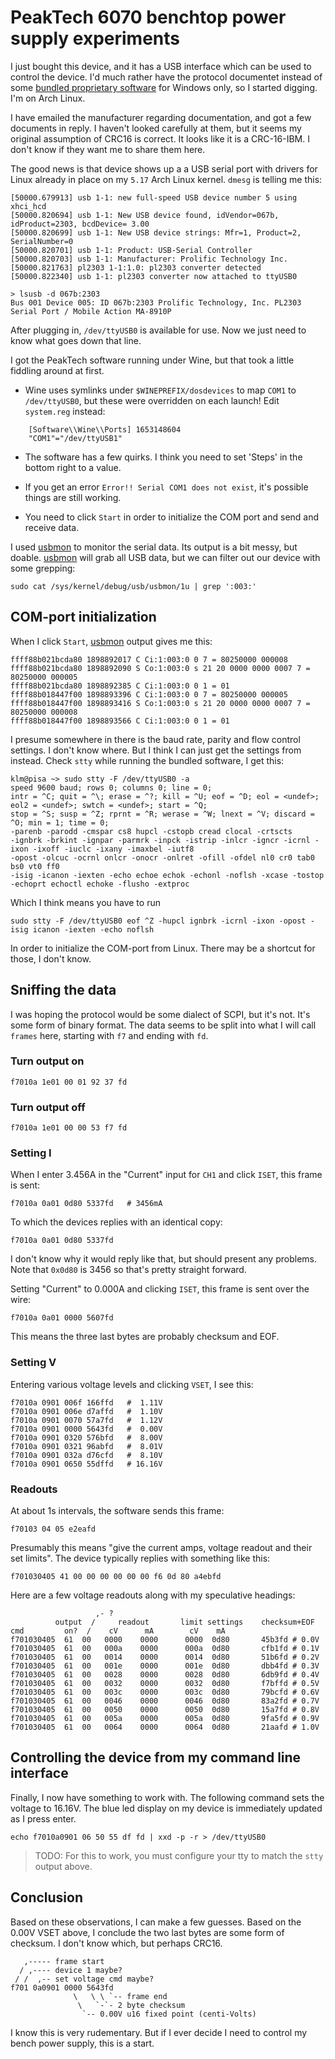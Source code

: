   [usbmon]:https://www.kernel.org/doc/html/latest/usb/usbmon.html

# PeakTech 6070 benchtop power supply experiments

I just bought this device, and it has a USB interface which can be
used to control the device. I'd much rather have the protocol
documentet instead of some [bundled proprietary
software](https://www.peaktech.de/uk/PeakTech-P-6070-Digital-Laboratory-Power-Supply-with-USB/P-6070#downloads-tab-pane)
for Windows only, so I started digging. I'm on Arch Linux.

I have emailed the manufacturer regarding documentation, and got a few documents in reply. I haven't looked carefully at them, but it seems my original assumption of CRC16 is correct. It looks like it is a CRC-16-IBM. I don't know if they want me to share them here.

The good news is that device shows up a a USB serial port with drivers
for Linux already in place on my `5.17` Arch Linux kernel. `dmesg` is
telling me this:

    [50000.679913] usb 1-1: new full-speed USB device number 5 using xhci_hcd
    [50000.820694] usb 1-1: New USB device found, idVendor=067b, idProduct=2303, bcdDevice= 3.00
    [50000.820699] usb 1-1: New USB device strings: Mfr=1, Product=2, SerialNumber=0
    [50000.820701] usb 1-1: Product: USB-Serial Controller
    [50000.820703] usb 1-1: Manufacturer: Prolific Technology Inc.
    [50000.821763] pl2303 1-1:1.0: pl2303 converter detected
    [50000.822340] usb 1-1: pl2303 converter now attached to ttyUSB0

    > lsusb -d 067b:2303
    Bus 001 Device 005: ID 067b:2303 Prolific Technology, Inc. PL2303 Serial Port / Mobile Action MA-8910P

After plugging in, `/dev/ttyUSB0` is available for use. Now we just
need to know what goes down that line.

I got the PeakTech software running under Wine, but that took a little
fiddling around at first.

- Wine uses symlinks under `$WINEPREFIX/dosdevices` to map `COM1` to
  `/dev/ttyUSB0`, but these were overridden on each launch! Edit
  `system.reg` instead:
  
```
    [Software\\Wine\\Ports] 1653148604
    "COM1"="/dev/ttyUSB1"
```

- The software has a few quirks. I think you need to set 'Steps' in
  the bottom right to a value.

- If you get an error `Error!! Serial COM1 does not exist`, it's
  possible things are still working.
  
- You need to click `Start` in order to initialize the COM port and
  send and receive data.
  
I used [usbmon] to monitor the serial data. Its output is a bit messy,
but doable. [usbmon] will grab all USB data, but we can filter out our
device with some grepping:

    sudo cat /sys/kernel/debug/usb/usbmon/1u | grep ':003:'

## COM-port initialization

When I click `Start`, [usbmon] output gives me this:

    ffff88b021bcda80 1898892017 C Ci:1:003:0 0 7 = 80250000 000008
    ffff88b021bcda80 1898892090 S Co:1:003:0 s 21 20 0000 0000 0007 7 = 80250000 000005
    ffff88b021bcda80 1898892385 C Ci:1:003:0 0 1 = 01
    ffff88b018447f00 1898893396 C Ci:1:003:0 0 7 = 80250000 000005
    ffff88b018447f00 1898893416 S Co:1:003:0 s 21 20 0000 0000 0007 7 = 80250000 000008
    ffff88b018447f00 1898893566 C Ci:1:003:0 0 1 = 01

I presume somewhere in there is the baud rate, parity and flow control
settings. I don't know where. But I think I can just get the settings
from instead. Check `stty` while running the bundled software, I get
this:

    klm@pisa ~> sudo stty -F /dev/ttyUSB0 -a
    speed 9600 baud; rows 0; columns 0; line = 0;
    intr = ^C; quit = ^\; erase = ^?; kill = ^U; eof = ^D; eol = <undef>; eol2 = <undef>; swtch = <undef>; start = ^Q;
    stop = ^S; susp = ^Z; rprnt = ^R; werase = ^W; lnext = ^V; discard = ^O; min = 1; time = 0;
    -parenb -parodd -cmspar cs8 hupcl -cstopb cread clocal -crtscts
    -ignbrk -brkint -ignpar -parmrk -inpck -istrip -inlcr -igncr -icrnl -ixon -ixoff -iuclc -ixany -imaxbel -iutf8
    -opost -olcuc -ocrnl onlcr -onocr -onlret -ofill -ofdel nl0 cr0 tab0 bs0 vt0 ff0
    -isig -icanon -iexten -echo echoe echok -echonl -noflsh -xcase -tostop -echoprt echoctl echoke -flusho -extproc
    
Which I think means you have to run

    sudo stty -F /dev/ttyUSB0 eof ^Z -hupcl ignbrk -icrnl -ixon -opost -isig icanon -iexten -echo noflsh
    
In order to initialize the COM-port from Linux. There may be a
shortcut for those, I don't know.
    
## Sniffing the data

I was hoping the protocol would be some dialect of SCPI, but it's
not. It's some form of binary format. The data seems to be split into
what I will call `frames` here, starting with `f7` and ending with
`fd`.

### Turn output on

    f7010a 1e01 00 01 92 37 fd

### Turn output off

    f7010a 1e01 00 00 53 f7 fd

### Setting I

When I enter 3.456A in the "Current" input for `CH1` and click `ISET`,
this frame is sent:

    f7010a 0a01 0d80 5337fd   # 3456mA

To which the devices replies with an identical copy:

    f7010a 0a01 0d80 5337fd

I don't know why it would reply like that, but should present any
problems. Note that `0x0d80` is 3456 so that's pretty straight
forward. 

Setting "Current" to 0.000A and clicking `ISET`, this frame is sent
over the wire:

    f7010a 0a01 0000 5607fd

This means the three last bytes are probably checksum and EOF.

### Setting V

Entering various voltage levels and clicking `VSET`, I see this:

    f7010a 0901 006f 166ffd   #  1.11V
    f7010a 0901 006e d7affd   #  1.10V
    f7010a 0901 0070 57a7fd   #  1.12V
    f7010a 0901 0000 5643fd   #  0.00V
    f7010a 0901 0320 576bfd   #  8.00V
    f7010a 0901 0321 96abfd   #  8.01V
    f7010a 0901 032a d76cfd   #  8.10V
    f7010a 0901 0650 55dffd   # 16.16V


### Readouts

At about 1s intervals, the software sends this frame:

    f70103 04 05 e2eafd

Presumably this means "give the current amps, voltage readout and
their set limits". The device typically replies with something like
this:

    f701030405 41 00 00 00 00 00 00 f6 0d 80 a4ebfd

Here are a few voltage readouts along with my speculative headings:

                       ,- ?
              output  /     readout       limit settings    checksum+EOF
    cmd         on?  /    cV      mA        cV    mA
    f701030405  61  00   0000    0000      0000  0d80       45b3fd # 0.0V
    f701030405  61  00   000a    0000      000a  0d80       cfb1fd # 0.1V
    f701030405  61  00   0014    0000      0014  0d80       51b6fd # 0.2V 
    f701030405  61  00   001e    0000      001e  0d80       dbb4fd # 0.3V
    f701030405  61  00   0028    0000      0028  0d80       6db9fd # 0.4V
    f701030405  61  00   0032    0000      0032  0d80       f7bffd # 0.5V
    f701030405  61  00   003c    0000      003c  0d80       79bcfd # 0.6V
    f701030405  61  00   0046    0000      0046  0d80       83a2fd # 0.7V
    f701030405  61  00   0050    0000      0050  0d80       15a7fd # 0.8V
    f701030405  61  00   005a    0000      005a  0d80       9fa5fd # 0.9V
    f701030405  61  00   0064    0000      0064  0d80       21aafd # 1.0V

## Controlling the device from my command line interface

Finally, I now have something to work with. The following command sets
the voltage to 16.16V. The blue led display on my device is
immediately updated as I press enter.

    echo f7010a0901 06 50 55 df fd | xxd -p -r > /dev/ttyUSB0

> TODO: For this to work, you must configure your tty to match the
> `stty` output above.

## Conclusion

Based on these observations, I can make a few guesses. Based on the
0.00V VSET above, I conclude the two last bytes are some form of
checksum. I don't know which, but perhaps CRC16.

       ,----- frame start
      / ,---- device 1 maybe? 
     / /  ,-- set voltage cmd maybe?
    f701 0a0901 0000 5643fd
                  \   \ \ `-- frame end
                   \   `-`- 2 byte checksum
                    `-- 0.00V u16 fixed point (centi-Volts)

I know this is very rudementary. But if I ever decide I need to
control my bench power supply, this is a start.
